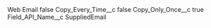 <?xml version="1.0" encoding="UTF-8"?>
<CustomMetadata xmlns="http://soap.sforce.com/2006/04/metadata" xmlns:xsi="http://www.w3.org/2001/XMLSchema-instance" xmlns:xsd="http://www.w3.org/2001/XMLSchema">
    <label>Web Email</label>
    <protected>false</protected>
    <values>
        <field>Copy_Every_Time__c</field>
        <value xsi:type="xsd:boolean">false</value>
    </values>
    <values>
        <field>Copy_Only_Once__c</field>
        <value xsi:type="xsd:boolean">true</value>
    </values>
    <values>
        <field>Field_API_Name__c</field>
        <value xsi:type="xsd:string">SuppliedEmail</value>
    </values>
</CustomMetadata>
